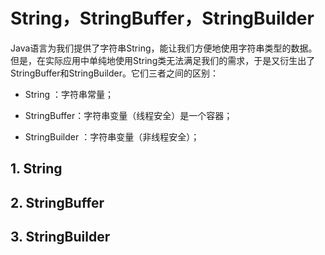 # String，StringBuffer，StringBuilder

Java语言为我们提供了字符串String，能让我们方便地使用字符串类型的数据。但是，在实际应用中单纯地使用String类无法满足我们的需求，于是又衍生出了StringBuffer和StringBuilder。它们三者之间的区别：

* String ：字符串常量；
* StringBuffer：字符串变量（线程安全）是一个容器；

* StringBuilder ：字符串变量（非线程安全）；

## 1. String

## 2. StringBuffer

## 3. StringBuilder



